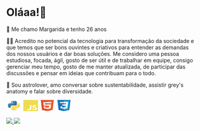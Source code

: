 # Oláaa!🌼

🌱 Me chamo Margarida e tenho 26 anos <br/>

👩‍💻 Acredito no potencial da tecnologia para transformação da sociedade e que temos que ser bons ouvintes e criativos para entender as demandas dos nossos usuários e dar boas soluções. Me considero uma pessoa estudiosa, focada, ágil, gosto de ser útil e de trabalhar em equipe, consigo gerenciar meu tempo, gosto de me manter atualizada, de participar das discussões e pensar em ideias que contribuam para o todo. <br/>

🌼 Sou astrolover, amo conversar sobre sustentabilidade, assistir grey's anatomy e falar sobre diversidade.
<div style="display: inline_block">
  <img align="center" alt="Rafa-Python" height="30" width="40" src="https://raw.githubusercontent.com/devicons/devicon/master/icons/python/python-original.svg">
  <img align="center" alt="Rafa-Js" height="30" width="40" src="https://raw.githubusercontent.com/devicons/devicon/master/icons/javascript/javascript-plain.svg">
  <img align="center" alt="Rafa-HTML" height="30" width="40" src="https://raw.githubusercontent.com/devicons/devicon/master/icons/html5/html5-original.svg">
  <img align="center" alt="Rafa-CSS" height="30" width="40" src="https://raw.githubusercontent.com/devicons/devicon/master/icons/css3/css3-original.svg">
</div>
<br>
<div style="display: inline_block">
  <a href="https://github.com/margaridamarina">
  <img height="180em" src="https://github-readme-stats.vercel.app/api?username=margaridamarina&show_icons=true&theme=dracula&include_all_commits=true&count_private=true"/>
  <a href="https://github.com/margaridamarina">
  <img height="180em" src="https://github-readme-stats.vercel.app/api/top-langs/?username=margaridamarina&layout=compact&langs_count=7&theme=dracula"/>
</div>
  
</div>
